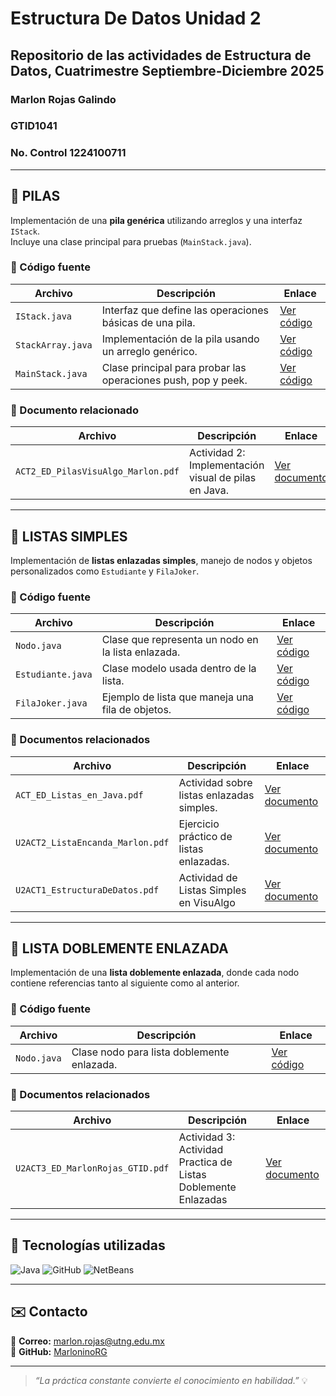 # Estructura De Datos Unidad 2
## Repositorio de las actividades de Estructura de Datos, Cuatrimestre Septiembre-Diciembre 2025
### Marlon Rojas Galindo
### GTID1041
### No. Control 1224100711



---

## 🧩 PILAS

Implementación de una **pila genérica** utilizando arreglos y una interfaz `IStack`.  
Incluye una clase principal para pruebas (`MainStack.java`).

### 📄 Código fuente

| Archivo | Descripción | Enlace |
|----------|--------------|--------|
| `IStack.java` | Interfaz que define las operaciones básicas de una pila. | [Ver código](./Ejercicios_Guiados/Codigo/pilas/IStack.java) |
| `StackArray.java` | Implementación de la pila usando un arreglo genérico. | [Ver código](./Ejercicios_Guiados/Codigo/pilas/StackArray.java) |
| `MainStack.java` | Clase principal para probar las operaciones push, pop y peek. | [Ver código](./Ejercicios_Guiados/Codigo/pilas/MainStack.java) |

### 📘 Documento relacionado

| Archivo | Descripción | Enlace |
|----------|--------------|--------|
| `ACT2_ED_PilasVisuAlgo_Marlon.pdf` | Actividad 2: Implementación visual de pilas en Java. | [Ver documento](./Ejercicios_Guiados/Documentos/ACT2_ED_PilasVisuAlgo_MarlonRojasGalindo.pdf) |

---

## 🔗 LISTAS SIMPLES

Implementación de **listas enlazadas simples**, manejo de nodos y objetos personalizados como `Estudiante` y `FilaJoker`.

### 📄 Código fuente

| Archivo | Descripción | Enlace |
|----------|--------------|--------|
| `Nodo.java` | Clase que representa un nodo en la lista enlazada. | [Ver código](./Ejercicios_Guiados/Codigo/listas/Nodo.java) |
| `Estudiante.java` | Clase modelo usada dentro de la lista. | [Ver código](./Ejercicios_Guiados/Codigo/listas/Estudiante.java) |
| `FilaJoker.java` | Ejemplo de lista que maneja una fila de objetos. | [Ver código](./Ejercicios_Guiados/Codigo/listas/FilaJoker.java) |

### 📘 Documentos relacionados

| Archivo | Descripción | Enlace |
|----------|--------------|--------|
| `ACT_ED_Listas_en_Java.pdf` | Actividad sobre listas enlazadas simples. | [Ver documento](./Ejercicios_Guiados/Documentos/ACT_ED_Listas_en_Java.pdf) |
| `U2ACT2_ListaEncanda_Marlon.pdf` | Ejercicio práctico de listas enlazadas. | [Ver documento](./Ejercicios_Guiados/Documentos/U2ACT2_ListaEncanda_MarlonRojasGalindo_GTID0141.pdf) |
| `U2ACT1_EstructuraDeDatos.pdf` | Actividad de Listas Simples en VisuAlgo | [Ver documento](./Ejercicios_Guiados/Documentos/U2ACT1_EstructuraDeDatos.pdf) |

---

## 🔁 LISTA DOBLEMENTE ENLAZADA

Implementación de una **lista doblemente enlazada**, donde cada nodo contiene referencias tanto al siguiente como al anterior.

### 📄 Código fuente

| Archivo | Descripción | Enlace |
|----------|--------------|--------|
| `Nodo.java` | Clase nodo para lista doblemente enlazada. | [Ver código](./Ejercicios_Guiados/Codigo/listaDoble/Nodo.java) |

### 📘 Documentos relacionados

| Archivo | Descripción | Enlace |
|----------|--------------|--------|
| `U2ACT3_ED_MarlonRojas_GTID.pdf` | Actividad 3: Actividad Practica de Listas Doblemente Enlazadas | [Ver documento](./Ejercicios_Guiados/Documentos/U2ACT3_ED_MarlonRojas_GTID0141.pdf) |

---

## 🧰 Tecnologías utilizadas

![Java](https://img.shields.io/badge/Java-%23ED8B00.svg?style=for-the-badge&logo=openjdk&logoColor=white)
![GitHub](https://img.shields.io/badge/GitHub-181717.svg?style=for-the-badge&logo=github&logoColor=white)
![NetBeans](https://img.shields.io/badge/NetBeans_IDE-1B6AC6?style=for-the-badge&logo=apache-netbeans-ide&logoColor=white)

---

## ✉️ Contacto

📧 **Correo:** marlon.rojas@utng.edu.mx  
💼 **GitHub:** [MarloninoRG](https://github.com/MarloninoRG)

---

> _“La práctica constante convierte el conocimiento en habilidad.”_ 💡
